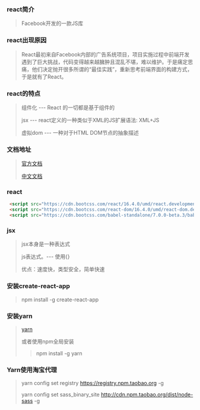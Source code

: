 

### react简介

> Facebook开发的一款JS库

### react出现原因

> React最初来自Facebook内部的广告系统项目，项目实施过程中前端开发遇到了巨大挑战，代码变得越来越臃肿且混乱不堪，难以维护。于是痛定思痛，他们决定抛开很多所谓的“最佳实践”，重新思考前端界面的构建方式，于是就有了React。

### react的特点

> 组件化 ---  React 的一切都是基于组件的
>
> jsx ---  react定义的一种类似于XML的JS扩展语法: XML+JS
>
> 虚拟dom --- 一种对于HTML DOM节点的抽象描述

### 文档地址

> [官方文档](https://reactjs.org/docs/getting-started.html)
>
> [中文文档](https://react.docschina.org/docs/hello-world.html)

### react

```html
 <script src="https://cdn.bootcss.com/react/16.4.0/umd/react.development.js"></script>
 <script src="https://cdn.bootcss.com/react-dom/16.4.0/umd/react-dom.development.js"></script>
 <script src="https://cdn.bootcss.com/babel-standalone/7.0.0-beta.3/babel.js"></script>
```

### jsx

> jsx本身是一种表达式
>
> js表达式。---  使用{}
>
> 优点：速度快，类型安全，简单快速

### 安装create-react-app

> npm install -g create-react-app

### 安装yarn

> [yarn](https://yarnpkg.com/zh-Hans/)
>
> 或者使用npm全局安装
>
> > npm install -g yarn

### Yarn使用淘宝代理

> yarn config set registry https://registry.npm.taobao.org -g
>
> yarn config set sass_binary_site http://cdn.npm.taobao.org/dist/node-sass -g

